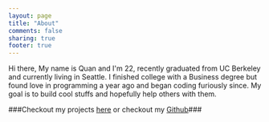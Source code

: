 ```yaml
---
layout: page
title: "About"
comments: false
sharing: true
footer: true
---
```

Hi there, My name is Quan and I'm 22, recently graduated from UC Berkeley and currently living in Seattle. I finished college with a Business degree but found love in programming a year ago and began coding furiously since. My goal is to build cool stuffs and hopefully help others with them.

###Checkout my projects [here](/projects) or checkout my [Github](https://github.com/drixta)###